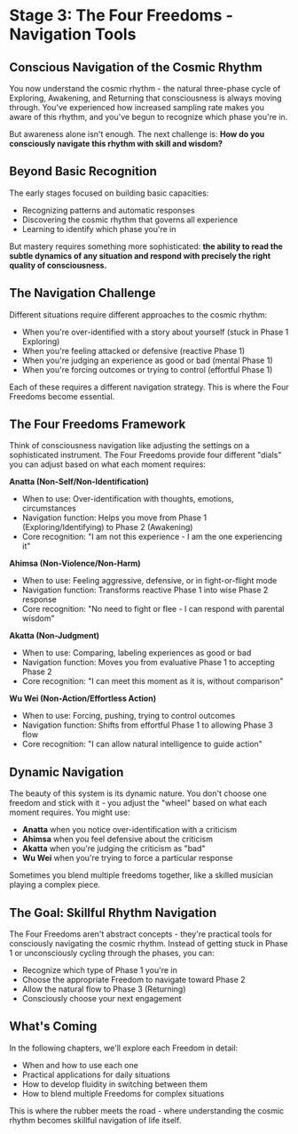 # Stage 3: The Four Freedoms - Navigation Tools

## Conscious Navigation of the Cosmic Rhythm

You now understand the cosmic rhythm - the natural three-phase cycle of Exploring, Awakening, and Returning that consciousness is always moving through. You've experienced how increased sampling rate makes you aware of this rhythm, and you've begun to recognize which phase you're in.

But awareness alone isn't enough. The next challenge is: **How do you consciously navigate this rhythm with skill and wisdom?**

## Beyond Basic Recognition

The early stages focused on building basic capacities:
- Recognizing patterns and automatic responses
- Discovering the cosmic rhythm that governs all experience
- Learning to identify which phase you're in

But mastery requires something more sophisticated: **the ability to read the subtle dynamics of any situation and respond with precisely the right quality of consciousness.**

## The Navigation Challenge

Different situations require different approaches to the cosmic rhythm:

- When you're over-identified with a story about yourself (stuck in Phase 1 Exploring)
- When you're feeling attacked or defensive (reactive Phase 1)
- When you're judging an experience as good or bad (mental Phase 1)
- When you're forcing outcomes or trying to control (effortful Phase 1)

Each of these requires a different navigation strategy. This is where the Four Freedoms become essential.

## The Four Freedoms Framework

Think of consciousness navigation like adjusting the settings on a sophisticated instrument. The Four Freedoms provide four different "dials" you can adjust based on what each moment requires:

**Anatta (Non-Self/Non-Identification)**
- When to use: Over-identification with thoughts, emotions, circumstances
- Navigation function: Helps you move from Phase 1 (Exploring/Identifying) to Phase 2 (Awakening)
- Core recognition: "I am not this experience - I am the one experiencing it"

**Ahimsa (Non-Violence/Non-Harm)**
- When to use: Feeling aggressive, defensive, or in fight-or-flight mode
- Navigation function: Transforms reactive Phase 1 into wise Phase 2 response
- Core recognition: "No need to fight or flee - I can respond with parental wisdom"

**Akatta (Non-Judgment)**
- When to use: Comparing, labeling experiences as good or bad
- Navigation function: Moves you from evaluative Phase 1 to accepting Phase 2
- Core recognition: "I can meet this moment as it is, without comparison"

**Wu Wei (Non-Action/Effortless Action)**
- When to use: Forcing, pushing, trying to control outcomes
- Navigation function: Shifts from effortful Phase 1 to allowing Phase 3 flow
- Core recognition: "I can allow natural intelligence to guide action"

## Dynamic Navigation

The beauty of this system is its dynamic nature. You don't choose one freedom and stick with it - you adjust the "wheel" based on what each moment requires. You might use:

- **Anatta** when you notice over-identification with a criticism
- **Ahimsa** when you feel defensive about the criticism  
- **Akatta** when you're judging the criticism as "bad"
- **Wu Wei** when you're trying to force a particular response

Sometimes you blend multiple freedoms together, like a skilled musician playing a complex piece.

## The Goal: Skillful Rhythm Navigation

The Four Freedoms aren't abstract concepts - they're practical tools for consciously navigating the cosmic rhythm. Instead of getting stuck in Phase 1 or unconsciously cycling through the phases, you can:

- Recognize which type of Phase 1 you're in
- Choose the appropriate Freedom to navigate toward Phase 2
- Allow the natural flow to Phase 3 (Returning)
- Consciously choose your next engagement

## What's Coming

In the following chapters, we'll explore each Freedom in detail:
- When and how to use each one
- Practical applications for daily situations
- How to develop fluidity in switching between them
- How to blend multiple Freedoms for complex situations

This is where the rubber meets the road - where understanding the cosmic rhythm becomes skillful navigation of life itself.
